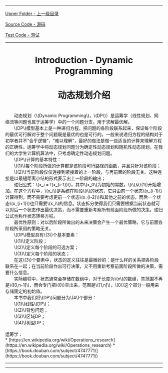 <script type="text/javascript" async src="//cdn.bootcss.com/mathjax/2.7.0/MathJax.js?config=TeX-AMS-MML_HTMLorMML"></script>
<script type="text/javascript" async src="https://cdnjs.cloudflare.com/ajax/libs/mathjax/2.7.1/MathJax.js?config=TeX-MML-AM_CHTML"></script>


--------
[Upper Folder - 上一级目录](../)

[Source Code - 源码](https://github.com/zhaochenyou/Way-to-Algorithm/blob/master/src/DataStructure/SuffixTree.hpp)

[Test Code - 测试](https://github.com/zhaochenyou/Way-to-Algorithm/blob/master/src/DataStructure/SuffixTree.cpp)


--------

<div>
<h1 align="center">Introduction - Dynamic Programming</h1>
<h1 align="center">动态规划介绍</h1>
<br>
&emsp;&emsp;动态规划（\(Dynamic Programming\)，\(DP\)）是运筹学（线性规划、网络流等问题也属于运筹学）中的一个问题分支，用于求解最优解。 <br>
&emsp;&emsp;\(DP\)模型基本上是一种递归方程，把问题的各阶段联系起来，保证每个阶段的最优可行解对于整个问题既是最优的也是可行的。一般来说递归方程的结构对于初学者并不“合乎逻辑”，“难以理解”，最好的做法是做一些适当的计算来理解方程的正确性。运筹学中将动态规划问题分为确定性动态规划和随机性动态规划。在我们的大学生计算机算法中，只考虑确定性动态规划问题。 <br>
&emsp;&emsp;\(DP\)计算的基本特性： <br>
&emsp;&emsp;\((1)\)每个阶段所做的计算都是该阶段可行路径的函数，并且只针对该阶段； <br>
&emsp;&emsp;\((2)\)当前阶段仅仅连接到紧接着的上一阶段，与再前面的阶段无关。这种连接是以最短距离小结的形式表示出上一阶段的输出； <br>
&emsp;&emsp;递归公式：\(x_i = f(x_{i-1})\)，其中\(x_0\)为初始的常数，\(i\)从\(1\)开始增加。在这个方程中，\(x_i\)是系统在阶段\(i\)的状态，它只由前一个状态\(x_{i-1}\)计算得到，而不需要考虑更前一个状态\(x_{i-2}\)和其他之前的状态，而后一个状态\(x_{i+1}\)也只需要\(x_i\)的信息。状态拆分使得我们只需要根据当前状态就可以对后一个状态作出最优决策，而不需要重新考察所有前面阶段所做的决策。递归公式也称作状态转移方程。 <br>
&emsp;&emsp;最优性原则：对以后阶段所做出的未来决策会产生一个最优策略，它与前面各阶段所采用的策略无关。 <br>
&emsp;&emsp;\(DP\)模型具有\(3\)个基本要素： <br>
&emsp;&emsp;\((1)\)定义阶段； <br>
&emsp;&emsp;\((2)\)定义每个阶段的可选方案； <br>
&emsp;&emsp;\((3)\)定义每个阶段的状态； <br>
&emsp;&emsp;在这\(3\)个要素中，状态的定义往往是最微妙的：是什么样的关系把各阶段联系在一起；在当前阶段作出可行决策，又不用重新考察前面阶段所做的决策，需要什么信息。 <br>
&emsp;&emsp;实际编程中，状态通常会存储在数组中，对于长度为\(n\)的数组，其范围不再是\([0,n-1]\)，而会专门把\(0\)空出来，范围是\([1,n]\)，\(0\)这个部分一般用来存储固定的初始值。 <br>
&emsp;&emsp;本书中我们将\(DP\)问题分为\(4\)个部分： <br>
&emsp;&emsp;\((1)\)线性\(DP\)； <br>
&emsp;&emsp;\((2)\)背包问题； <br>
&emsp;&emsp;\((3)\)区域DP； <br>
&emsp;&emsp;\((4)\)树型DP； <br>
</div>

<br>
运筹学： <br>
* [https://en.wikipedia.org/wiki/Operations_research](https://en.wikipedia.org/wiki/Operations_research)
* [https://book.douban.com/subject/4747771/](https://book.douban.com/subject/4747771/)


--------
--------
